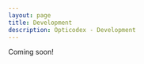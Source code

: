 ```yaml
---
layout: page
title: Development
description: Opticodex - Development
---
```


<div class="alert alert-info" role="alert">
  Coming soon!
</div>